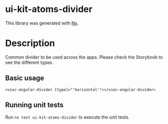 # ui-kit-atoms-divider

This library was generated with [Nx](https://nx.dev).

# Description

Common divider to be used across the apps. Please check the Storybook to see the different types.

## Basic usage

`<vioc-angular-divider [type]="'horizontal'"></vioc-angular-divider>`

## Running unit tests

Run `nx test ui-kit-atoms-divider` to execute the unit tests.

